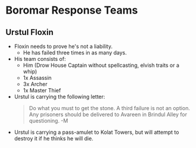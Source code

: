 # Boromar Response Teams

## Urstul Floxin

- Floxin needs to prove he's not a liability.
  - He has failed three times in as many days.
- His team consists of:
  - Him (Drow House Captain without spellcasting, elvish traits or a whip)
  - 1x Assassin
  - 3x Archer
  - 1x Master Thief
- Urstul is carrying the following letter:
  > Do what you must to get the stone.
  > A third failure is not an option.
  > Any prisoners should be delivered to Avareen in Brindul Alley for questioning.
  > -M
- Urstul is carrying a pass-amulet to Kolat Towers, but will attempt to destroy it if he thinks he will die.
